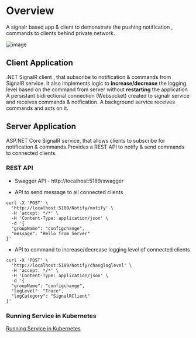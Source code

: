 # Overview
A signalr based app & client to demonstrate the pushing notification , commands to clients behind private network.


![image](https://user-images.githubusercontent.com/8907962/236670654-46cb60f2-fd2b-4259-ad2c-7d8f530f78e0.png)


## Client Application
.NET SignalR client , that subscribe to notification & commands from SignalR service. It also implements logic to **increase/decrease** the logging level based on the command from server without **restarting** the application
A persistant bidirectional connection (Websocket) created to signalr service and receives commands & notfication. A background service receives commands and acts on it.
## Server Application
ASP.NET Core SignalR service, that allows clients to subscribe for notification & commands.Provides a REST API to notify & send commands to connected clients.
### REST API
- Swagger API - http://localhost:5189/swagger

- API to send message to all connected clients
```shell
curl -X 'POST' \
  'http://localhost:5189/Notify/notify' \
  -H 'accept: */*' \
  -H 'Content-Type: application/json' \
  -d '{
  "groupName": "configchange",
  "message": "Hello from Server"
}'
```
- API to command to increase/decrease logging level of connected clients
```shell
curl -X 'POST' \
  'http://localhost:5189/Notify/changloglevel' \
  -H 'accept: */*' \
  -H 'Content-Type: application/json' \
  -d '{
  "groupName": "configchange",
  "logLevel": "Trace",
  "logCategory": "SignalRClient"
}'
```
### Running Service in Kubernetes
[Running Service in Kubernetes](SignalrService/readme.md)



